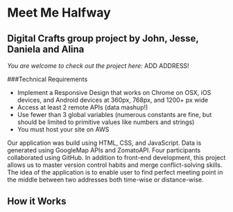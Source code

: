 # Meet Me Halfway
## Digital Crafts group project  by John, Jesse, Daniela  and Alina
*You are welcome to check out the project here:* ADD ADDRESS!


###Technical Requirements

* Implement a Responsive Design that works on Chrome on OSX, iOS devices, and Android devices at 360px, 768px, and 1200+ px wide
* Access at least 2 remote APIs (data mashup!)
* Use fewer than 3 global variables (numerous constants are fine, but should be limited to primitive values like numbers and strings)
* You must host your site on AWS


Our application was build using HTML, CSS, and JavaScript. Data is generated using GoogleMap APIs  and ZomatoAPI. Four participants collaborated using GitHub. In addition to front-end development, this project allows us to master  version control  habits and merge conflict-solving skills.
The idea of the application is to enable user to  find perfect meeting point in the middle between two addresses both time-wise or distance-wise.

## How it Works